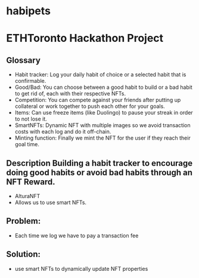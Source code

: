 # habipets
# ETHToronto Hackathon Project 

## Glossary  
- Habit tracker: Log your daily habit of choice or a selected habit that is confirmable. 
- Good/Bad: You can choose between a good habit to build or a bad habit to get rid of, each with their respective NFTs. 
- Competition: You can compete against your friends after putting up collateral or work together to push each other for your goals. 
- Items: Can use freeze items (like Duolingo) to pause your streak in order to not lose it. 
- SmartNFTs: Dynamic NFT with multiple images so we avoid transaction costs with each log and do it off-chain. 
- Minting function: Finally we mint the NFT for the user if they reach their goal time.   

## Description Building a habit tracker to encourage doing good habits or avoid bad habits through an NFT Reward.  
- AlturaNFT     
- Allows us to use smart NFTs.  

## Problem:     
- Each time we log we have to pay a transaction fee  

## Solution:     
- use smart NFTs to dynamically update NFT properties
